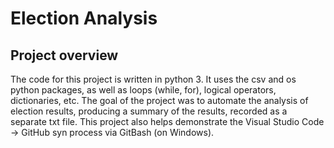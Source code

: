 # Election Analysis
## Project overview
The code for this project is written in python 3. It uses the csv and os python packages, as well as loops (while, for), logical operators, dictionaries, etc. The goal of the project was to automate the analysis of election results, producing a summary of the results, recorded as a separate txt file.
This project also helps demonstrate the Visual Studio Code -> GitHub syn process via GitBash (on Windows).

